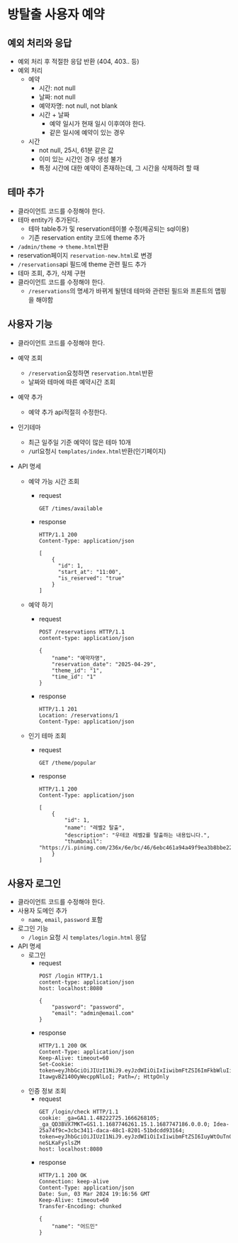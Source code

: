 # 방탈출 사용자 예약

## 예외 처리와 응답
- 예외 처리 후 적절한 응답 반환 (404, 403.. 등)
- 예외 처리
    - 예약
        - 시간: not null
        - 날짜: not null
        - 예약자명: not null, not blank
        - 시간 + 날짜
            - 예약 일시가 현재 일시 이후여야 한다.
            - 같은 일시에 예약이 있는 경우
    - 시간
        - not null, 25시, 61분 같은 값
        - 이미 있는 시간인 경우 생성 불가
        - 특정 시간에 대한 예약이 존재하는데, 그 시간을 삭제하려 할 때

## 테마 추가
- 클라이언트 코드를 수정해야 한다.
- 테마 entity가 추가된다.
    - 테마 table추가 및 reservation테이블 수정(제공되는 sql이용)
    - 기존 reservation entity 코드에 theme 추가
- `/admin/theme` -> `theme.html`반환
- reservation페이지 `reservation-new.html`로 변경
- `/reservations`api 필드에 theme 관련 필드 추가
- 테마 조회, 추가, 삭제 구현
- 클라이언트 코드를 수정해야 한다.
    - `/reservations`의 명세가 바뀌게 될텐데 테마와 관련된 필드와 프론트의 맵핑을 해야함

## 사용자 기능
- 클라이언트 코드를 수정해야 한다.
- 예약 조회
    - `/reservation`요청하면 `reservation.html`반환
    - 날짜와 테마에 따른 예약시간 조회
- 예약 추가
    - 예약 추가 api적절히 수정한다.
- 인기테마
    - 최근 일주일 기준 예약이 많은 테마 10개
    - `/`url요청시 `templates/index.html`반환(인기페이지)

- API 명세
  - 예약 가능 시간 조회
    - request
      ```
      GET /times/available
      ```
    - response
      ```
      HTTP/1.1 200
      Content-Type: application/json
      
      [
          {
            "id": 1,
            "start_at": "11:00",
            "is_reserved": "true"
          }
      ]
      ```

  - 예약 하기
    - request
      ```
      POST /reservations HTTP/1.1
      content-type: application/json
      
      {
          "name": "예약자명",
          "reservation_date": "2025-04-29",
          "theme_id": "1",
          "time_id": "1"
      }
      ```
    - response
      ```
      HTTP/1.1 201
      Location: /reservations/1
      Content-Type: application/json
      ```

  - 인기 테마 조회
    - request
      ```
      GET /theme/popular
      ```
    - response
      ```
      HTTP/1.1 200
      Content-Type: application/json
      
      [
          {
              "id": 1,
              "name": "레벨2 탈출",
              "description": "우테코 레벨2를 탈출하는 내용입니다.",
              "thumbnail": "https://i.pinimg.com/236x/6e/bc/46/6ebc461a94a49f9ea3b8bbe2204145d4.jpg"
          }
      ]
      ```
      
## 사용자 로그인
- 클라이언트 코드를 수정해야 한다.
- 사용자 도메인 추가
  - `name`, `email`, `password` 포함
- 로그인 기능
  - `/login` 요청 시 `templates/login.html` 응답
- API 명세
  - 로그인
    - request
      ```
      POST /login HTTP/1.1
      content-type: application/json
      host: localhost:8080
      
      {
          "password": "password",
          "email": "admin@email.com"
      }
      ```
    - response
      ```
      HTTP/1.1 200 OK
      Content-Type: application/json
      Keep-Alive: timeout=60
      Set-Cookie: token=eyJhbGciOiJIUzI1NiJ9.eyJzdWIiOiIxIiwibmFtZSI6ImFkbWluIiwicm9sZSI6IkFETUlOIn0.cwnHsltFeEtOzMHs2Q5-ItawgvBZ140OyWecppNlLoI; Path=/; HttpOnly
      ```
  - 인증 정보 조회    
    - request
      ```
      GET /login/check HTTP/1.1
      cookie: _ga=GA1.1.48222725.1666268105; _ga_QD3BVX7MKT=GS1.1.1687746261.15.1.1687747186.0.0.0; Idea-25a74f9c=3cbc3411-daca-48c1-8201-51bdcdd93164; token=eyJhbGciOiJIUzI1NiJ9.eyJzdWIiOiIxIiwibmFtZSI6IuyWtOuTnOuvvCIsInJvbGUiOiJBRE1JTiJ9.vcK93ONRQYPFCxT5KleSM6b7cl1FE-neSLKaFyslsZM
      host: localhost:8080
      ```
    - response
      ```
      HTTP/1.1 200 OK
      Connection: keep-alive
      Content-Type: application/json
      Date: Sun, 03 Mar 2024 19:16:56 GMT
      Keep-Alive: timeout=60
      Transfer-Encoding: chunked
      
      {
          "name": "어드민"
      }
      ```